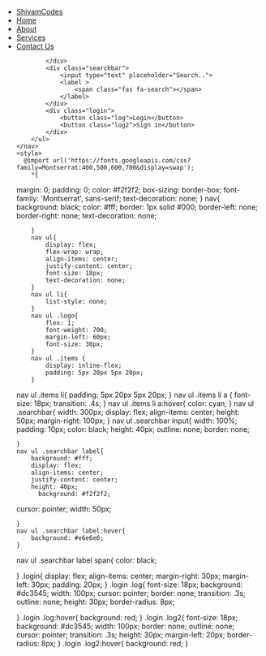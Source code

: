 <!DOCTYPE html>
<html lang="en">
<head>
	<meta charset="UTF-8">
	<meta name="viewport" content="width=device-width, initial-scale=1.0">
	<title>Document</title>
	<link rel="stylesheet" href="https://cdnjs.cloudflare.com/ajax/libs/font-awesome/5.15.3/css/all.min.css"/>
      <script src="https://code.jquery.com/jquery-3.4.1.js"></script>
</head>
<body>
	<nav>
		<ul>
			<li class="logo"><a href="">ShivamCodes</a></li>
			<div class="items">
				<li><a href="#">Home</a></li>
				<li><a href="#">About </a></li>
				<li><a href="#">Services</a></li>
				<li><a href="#">Contact Us</a></li>
				
			</div>
			<div class="searchbar">
				<input type="text" placeholder="Search..">
				<label >
					<span class="fas fa-search"></span>
				</label>
			</div>
			<div class="login">
				<button class="log">Login</button>
				<button class="log2">Sign in</button>
			</div>
		</ul>
	</nav>
	<style>
	  @import url('https://fonts.googleapis.com/css?family=Montserrat:400,500,600,700&display=swap');
		*{
			
  margin: 0;
  padding: 0;
  color: #f2f2f2;
  box-sizing: border-box;
  font-family: 'Montserrat', sans-serif;
  text-decoration: none;
		}
		nav{
			background: black;
			color: #fff;
			border: 1px solid #000;
			border-left: none;
			border-right: none;
			text-decoration: none;

		}
		nav ul{
			display: flex;
			flex-wrap: wrap;
			align-items: center;
			justify-content: center;
			font-size: 18px;
			text-decoration: none;
		}
		nav ul li{
			list-style: none;
		}
		nav ul .logo{
			flex: 1;
			font-weight: 700;
			margin-left: 60px;
			font-size: 30px;
		}
		nav ul .items {
			display: inline-flex;
			padding: 5px 20px 5px 20px;
		}
nav ul .items li{
	padding: 5px 20px 5px 20px;
}
nav ul .items li a {
	font-size: 18px;
	transition: .4s;
}
nav ul .items li a:hover{
	color: cyan;
}
nav ul .searchbar{
	width: 300px;
	display: flex;
	align-items: center;
	height: 50px;
	margin-right: 100px;
}
	nav ul .searchbar input{
		width: 100%;
		padding: 10px;
		color: black;
		height: 40px;
		outline: none;
		border: none;
		

	}	
	nav ul .searchbar label{
		background: #fff;
		display: flex;
		align-items: center;
		justify-content: center;
		height: 40px;
		  background: #f2f2f2;
cursor: pointer;
		width: 50px;
		
	}
	nav ul .searchbar label:hover{
		background: #e6e6e6;
	}
nav ul .searchbar label span{
color: black;
	
}
.login{
	display: flex;
	align-items: center;
	margin-right: 30px;
	margin-left: 30px;
	padding: 20px;
}
.login .log{
font-size: 18px;
 background: #dc3545;
width: 100px;
cursor: pointer;
border: none;
transition: .3s;
outline: none;
height: 30px;
border-radius: 8px;

}
.login .log:hover{
	background: red;
}
.login .log2{
	font-size: 18px;
 background: #dc3545;
width: 100px;
border: none;
outline: none;
cursor: pointer;
transition: .3s;
height: 30px;
margin-left: 20px;
border-radius: 8px;
}
.login .log2:hover{
	background: red;
}
</style>
</body>
</html>
